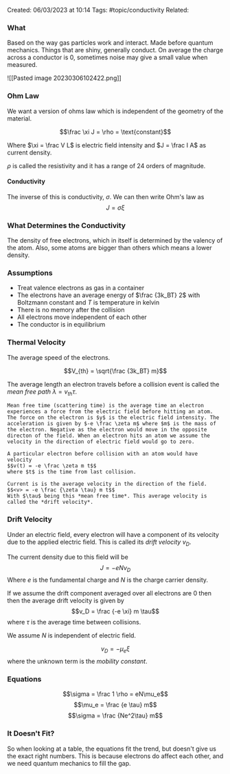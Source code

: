 Created: 06/03/2023 at 10:14
Tags: #topic/conductivity
Related:

###  What
Based on the way gas particles work and interact.
Made before quantum mechanics.
Things that are shiny, generally conduct.
On average the charge across a conductor is 0, sometimes noise may give a small value when measured.

![[Pasted image 20230306102422.png]]

### Ohm Law
We want a version of ohms law which is independent of the geometry of the material.

$$\frac \xi J = \rho = \text{constant}$$

Where $\xi = \frac V L$ is electric field intensity and $J = \frac I A$ as current density.

$\rho$ is called the resistivity and it has a range of 24 orders of magnitude.

#### Conductivity
The inverse of this is conductivity, $\sigma$.
We can then write Ohm's law as 
$$J = \sigma \xi$$

### What Determines the Conductivity
The density of free electrons, which in itself is determined by the valency of the atom. Also, some atoms are bigger than others which means a lower density.

### Assumptions
- Treat valence electrons as gas in a container
- The electrons have an average energy of $\frac {3k_BT} 2$ with Boltzmann constant and $T$ is temperature in kelvin
- There is no memory after the collision
- All electrons move independent of each other
- The conductor is in equilibrium

### Thermal Velocity
The average speed of the electrons.

$$V_{th} = \sqrt{\frac {3k_BT} m}$$

The average length an electron travels before a collision event is called the *mean free path* $\lambda = v_{th} \tau$.

```ad-info
Mean free time (scattering time) is the average time an electron experiences a force from the electric field before hitting an atom. The force on the electron is $y$ is the electric field intensity. The acceleration is given by $-e \frac \zeta m$ where $m$ is the mass of the electron. Negative as the electron would move in the opposite directon of the field. When an electron hits an atom we assume the velocity in the direction of electric field would go to zero.

A particular electron before collision with an atom would have velocity 
$$v(t) = -e \frac \zeta m t$$
where $t$ is the time from last collision.
```

```ad-important
Current is is the average velocity in the direction of the field.
$$<v> = -e \frac {\zeta \tau} m t$$
With $\tau$ being this *mean free time*. This average velocity is called the *drift velocity*.
```


### Drift Velocity
Under an electric field, every electron will have a component of its velocity due to the applied electric field. This is called its *drift velocity* $v_D$.

The current density due to this field will be 
$$J = -eNv_D$$
Where $e$ is the fundamental charge and $N$ is the charge carrier density.

If we assume the drift component averaged over all electrons are 0 then then the average drift velocity is given by
$$v_D = \frac {-e \xi} m \tau$$
where $\tau$ is the average time between collisions.

We assume $N$ is independent of electric field.

$$v_D = -\mu_e \xi$$ where the unknown term is the *mobility constant*.

### Equations
$$\sigma = \frac 1 \rho = eN\mu_e$$
$$\mu_e = \frac {e \tau} m$$
$$\sigma = \frac {Ne^2\tau} m$$

### It Doesn't Fit?
So when looking at a table, the equations fit the trend, but doesn't give us the exact right numbers.
This is because electrons do affect each other, and we need quantum mechanics to fill the gap.